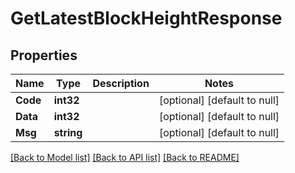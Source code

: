 # GetLatestBlockHeightResponse

## Properties
Name | Type | Description | Notes
------------ | ------------- | ------------- | -------------
**Code** | **int32** |  | [optional] [default to null]
**Data** | **int32** |  | [optional] [default to null]
**Msg** | **string** |  | [optional] [default to null]

[[Back to Model list]](../README.md#documentation-for-models) [[Back to API list]](../README.md#documentation-for-api-endpoints) [[Back to README]](../README.md)

